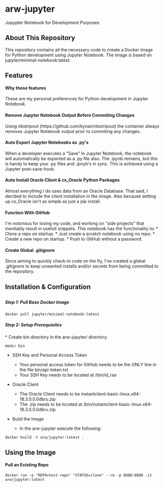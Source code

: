 # arw-jupyter
Jupypter Notebook for Development Purposes

<h2>About This Repository</h2>
This repository contains all the necessary code to create a Docker image for Python development using Jupyter Notebook. The image is based on jupyter/minimal-notebook:latest.


<h2>Features</h2>
<h4>Why these features</h4>
These are my personal preferences for Python development in Jupyter Notebook.

<h4>Remove Jupyter Notebook Output Before Commiting Changes</h4>
Using nbstripout (https://github.com/kynan/nbstripout) the container always removes Jupyter Notebook output prior to commiting any changes.

<h4>Auto Export Jupyter Notebooks as .py's</h4>
When a developer executes a "Save" in Jupyter Notebook, the notebook will automatically be exported as a .py file also. The .ipynb remains, but this is handy to keep your .py files and .ipnyb's in sync. This is achieved using a Jupyter post-save-hook.

<h4>Auto Install Oracle Client & cx_Oracle Python Packages</h4>
Almost everything I do uses data from an Oracle Database. That said, I decided to include the client installation in the image. Also because setting up cx_Oracle isn't as simple as just a pip install.

<h4>Function With GitHub</h4>
I'm notorious for losing my code, and working on "side projects" that inevitably result in usefull snippets. This notebook has the functionality to:
* Clone a repo on startup.
* Just create a scratch notebook using no repo.
* Create a new repo on startup.
* Push to GitHub without a password.

<h4>Create Global .gitignore</h4>
Since aiming to quickly check-in code on the fly, I've created a global .gitignore to keep unwanted installs and/or secrets from being committed to the repository.


<h2>Installation & Configuration<h2>
<h5>Step 1: Pull Base Docker Image</h5>

```
docker pull jupyter/minimal-notebook:latest 
```

<h5>Step 2: Setup Prerequisites</h5>
* Create bin directory in the arw-jupyter/ directory.

```
mkdir bin 
```

* SSH Key and Personal Access Token
  - Your personal access token for GitHub needs to be the ONLY line in the file bin/api-token.txt
  - Your SSH Key needs to be located at /bin/id_rsa

* Oracle Client
  - The Oracle Client needs to be instantclient-basic-linux.x64-18.3.0.0.0dbru.zip
  - The .zip needs to be located at /bin/instantclient-basic-linux.x64-18.3.0.0.0dbru.zip

* Build the Image
  - In the arw-jupyter execute the following:
 
``` docker build -t arw/jupyter:latest . ```

<h2>Using the Image</h2>

<h4>Pull an Existing Repo</h4>

``` docker run -e "REPO=test-repo" "STATUS=clone" --rm -p 8888:8888 -it arw/jupyter:latest ```

